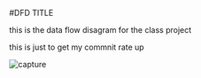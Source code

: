  #DFD TITLE

this is the data flow disagram for the class project 


this is just to get my commnit rate up


![capture](https://cloud.githubusercontent.com/assets/21317643/19176011/7ff22c00-8c01-11e6-9726-4df56cb95cf1.GIF)
